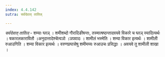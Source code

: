 ```yaml
---
index: 4.4.142
sutra: सर्वदेवात् तातिल्

---
```

_सर्वदेवात् तातिल्_ - शम्याः ष्लञ् । शमीशब्दो गौरादिङीषन्तः, तस्मात्षष्ठन्तादवयवे विकारे च ष्लञ् स्यादित्यर्थः । षकारलकारावितौ ।अनुदात्तादेश्चे॑त्यञो ।ञपवादः । शामीलं भस्मेति । शम्या विकार इत्यर्थः । शामीली रुआउगिति । शम्या विकार इत्यर्थः । वरुणप्रघासेषु शमीमय्यः रुआउचः प्रसिद्धाः । अवयवे तु शामीली शाखा ।